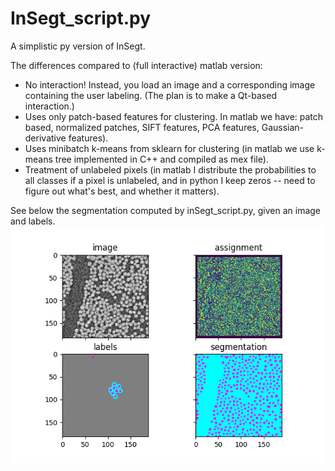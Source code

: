 # InSegt_script.py

A simplistic py version of InSegt.

The differences compared to (full interactive) matlab version:

* No interaction! Instead, you load an image and a corresponding image containing the user labeling. (The plan is to make a Qt-based interaction.)
* Uses only patch-based features for clustering. In matlab we have: patch based, normalized patches, SIFT features, PCA features, Gaussian-derivative features).
* Uses minibatch k-means from sklearn for clustering (in matlab we use k-means tree implemented in C++ and compiled as mex file).
* Treatment of unlabeled pixels (in matlab I distribute the probabilities to all classes if a pixel is unlabeled, and in python I keep zeros -- need to figure out what's best, and whether it matters). 

See below the segmentation computed by inSegt_script.py, given an image and labels. 
<img src="example_output.png" width = "650">
